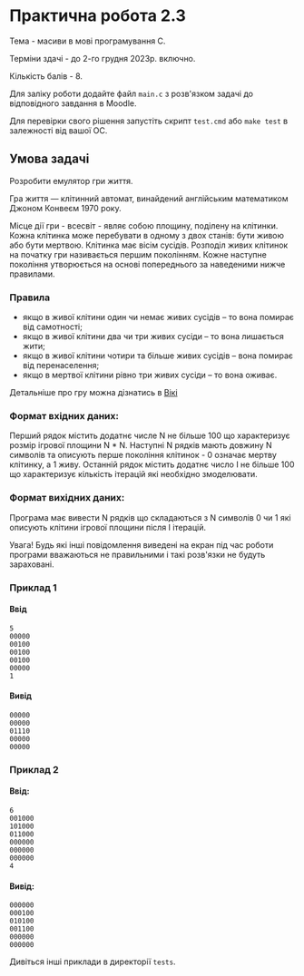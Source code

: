 # Практична робота 2.3

Тема - масиви в мові програмування C.

Терміни здачі - до 2-го грудня 2023р. включно.

Кількість балів - 8.

Для заліку роботи додайте файл `main.c` з розв'язком задачі до відповідного завдання в Moodle.

Для перевірки свого рішення запустіть скрипт `test.cmd` або `make test` в залежності від вашої ОС.

## Умова задачі

Розробити емулятор гри життя.

Гра життя — клітинний автомат, винайдений англійським математиком Джоном Конвеєм 1970 року. 

Місце дії гри - всесвіт - являє собою площину, поділену на клітинки. Кожна клітинка може перебувати в одному з двох станів: бути живою або бути мертвою.
Клітинка має вісім сусідів. Розподіл живих клітинок на початку гри називається першим поколінням. Кожне наступне покоління утворюється на основі попереднього за наведеними нижче правилами.

### Правила

* якщо в живої клітини один чи немає живих сусідів – то вона помирає від самотності;
* якщо в живої клітини два чи три живих сусіди – то вона лишається жити;
* якщо в живої клітини чотири та більше живих сусідів – вона помирає від перенаселення;
* якщо в мертвої клітини рівно три живих сусіди – то вона оживає.

Детальніше про гру можна дізнатись в [Вікі](https://en.wikipedia.org/wiki/Conway%27s_Game_of_Life)

### Формат вхідних даних:

Перший рядок містить додатнє числе N не більше 100 що характеризує розмір ігрової площини N * N.
Наступні N рядків мають довжину N символів та описують перше покоління клітинок - 0 означає мертву клітинку, а 1 живу.
Останній рядок містить додатнє число I не більше 100 що характеризує кількість ітерацій які необхідно змоделювати.

### Формат вихідних даних:

Програма має вивести N рядків що складаються з N символів 0 чи 1 які описують клітини ігрової площини після I ітерацій.

Увага! Будь які інші повідомлення виведені на екран під час роботи програми вважаються не правильними і такі розв'язки не будуть зараховані.

### Приклад 1

#### Ввід

```
5
00000
00100
00100
00100
00000
1
```

#### Вивід

```
00000
00000
01110
00000
00000
```

### Приклад 2

#### Ввід:

```
6
001000
101000
011000
000000
000000
000000
4
```

#### Вивід:

```
000000
000100
010100
001100
000000
000000
```

Дивіться інші приклади в директорії `tests`.

